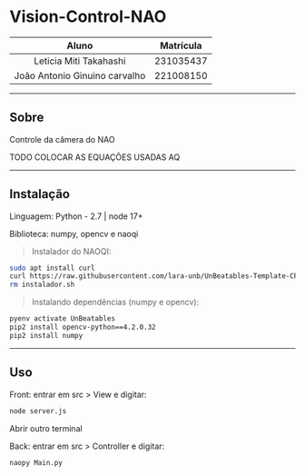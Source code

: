 # Vision-Control-NAO


|             Aluno             | Matrícula |
|:-----------------------------:|:---------:|
| Leticia Miti Takahashi | 231035437  |
| João Antonio Ginuino carvalho | 221008150 |


---

## Sobre

Controle da câmera do NAO

TODO COLOCAR AS EQUAÇÕES USADAS AQ

---

## Instalação

Linguagem: Python - 2.7 | node 17+

Biblioteca: numpy, opencv e naoqi

> Instalador do NAOQI:

````bash
sudo apt install curl
curl https://raw.githubusercontent.com/lara-unb/UnBeatables-Template-CPP/refs/heads/main/instalador.sh | sh
rm instalador.sh
````

> Instalando dependências (numpy e opencv):
````bash
pyenv activate UnBeatables
pip2 install opencv-python==4.2.0.32
pip2 install numpy
````

---

## Uso


Front: entrar em src > View e digitar:

````bash
node server.js
````

Abrir outro terminal

Back: entrar em src > Controller e digitar:

````bash
naopy Main.py
````
